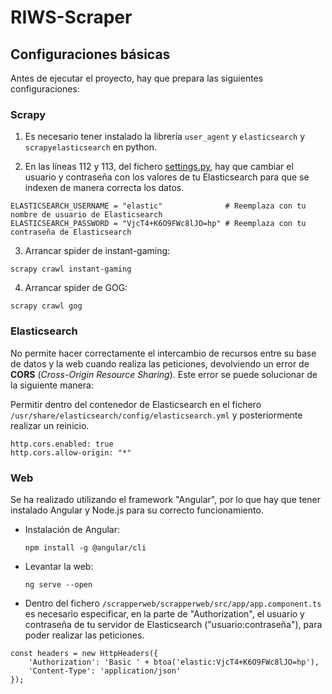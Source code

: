 # RIWS-Scraper

## Configuraciones básicas

Antes de ejecutar el proyecto, hay que prepara las siguientes configuraciones:

### Scrapy

1. Es necesario tener instalado la librería `user_agent` y `elasticsearch` y `scrapyelasticsearch` en python.
 
2. En las líneas 112 y 113, del fichero [settings.py](https://github.com/Juanolas1/RIWS-Scraper/blob/1a16d3d5c8990e6ff198843b7391037506628f60/scrapperjuegos/scrapperjuegos/settings.py#L112), hay que cambiar el usuario y contraseña con los valores de tu Elasticsearch para que se indexen de manera correcta los datos.

```
ELASTICSEARCH_USERNAME = "elastic"              # Reemplaza con tu nombre de usuario de Elasticsearch
ELASTICSEARCH_PASSWORD = "VjcT4+K6O9FWc8lJO=hp" # Reemplaza con tu contraseña de Elasticsearch
```

3. Arrancar spider de instant-gaming:

```
scrapy crawl instant-gaming
```

4. Arrancar spider de GOG:

```
scrapy crawl gog  
```

### Elasticsearch

No permite hacer correctamente el intercambio de recursos entre su base de datos y la web cuando realiza las peticiones, devolviendo un error de **CORS** (*Cross-Origin Resource Sharing*). Este error se puede solucionar de la siguiente manera:

Permitir dentro del contenedor de Elasticsearch en el fichero `/usr/share/elasticsearch/config/elasticsearch.yml` y posteriormente realizar un reinicio.

```
http.cors.enabled: true
http.cors.allow-origin: "*"
```

### Web

Se ha realizado utilizando el framework "Angular", por lo que hay que tener instalado Angular y Node.js para su correcto funcionamiento.

 - Instalación de Angular:

    `npm install -g @angular/cli`

 - Levantar la web:

    `ng serve --open`
  
 - Dentro del fichero `/scrapperweb/scrapperweb/src/app/app.component.ts` es necesario especificar, en la parte de "Authorization", el usuario y contraseña de tu servidor de Elasticsearch ("usuario:contraseña"), para poder realizar las peticiones.

```
const headers = new HttpHeaders({
    'Authorization': 'Basic ' + btoa('elastic:VjcT4+K6O9FWc8lJO=hp'),
    'Content-Type': 'application/json'
});
```
